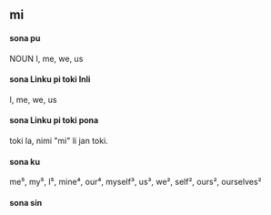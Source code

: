 ## mi

#### sona pu

NOUN I, me, we, us

#### sona Linku pi toki Inli

I, me, we, us

#### sona Linku pi toki pona

toki la, nimi "mi" li jan toki.

#### sona ku

me⁵, my⁵, I⁵, mine⁴, our⁴, myself³, us³, we², self², ours², ourselves²

#### sona sin

